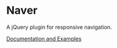 Naver
=====

A jQuery plugin for responsive navigation.

[Documentation and Examples](http://www.benplum.com/formstone/naver/)